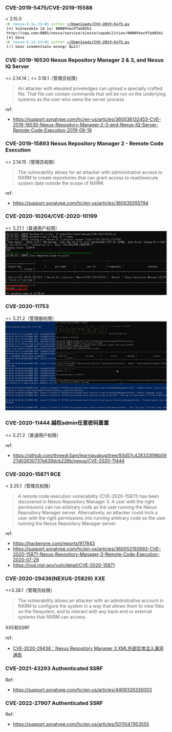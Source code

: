 ### CVE-2019-5475/CVE-2019-15588
< 3.15.0
![](imgs/20190913044207.png)

### CVE-2019-16530 Nexus Repository Manager 2 & 3, and Nexus IQ Server
<= 2.14.14；<= 3.18.1（管理员权限）
> An attacker with elevated priveledges can upload a specially crafted file.  That file can contain commands that will be run on the underlying systems as the user who owns the server process.  

ref:
- https://support.sonatype.com/hc/en-us/articles/360036132453-CVE-2019-16530-Nexus-Repository-Manager-2-3-and-Nexus-IQ-Server-Remote-Code-Execution-2019-09-19

### CVE-2019-15893 Nexus Repository Manager 2 - Remote Code Execution
<= 2.14.15（管理员权限）
>  The vulnerability allows for an attacker with administrative access to NXRM to create repostories that can grant access to read/execute system data outside the scope of NXRM. 



ref:
- https://support.sonatype.com/hc/en-us/articles/360035055794


### CVE-2020-10204/CVE-2020-10199
<= 3.21.1（普通用户权限）
![](imgs/20200403130016.png)

### CVE-2020-11753
<= 3.21.2（管理器权限）
![](imgs/nexus_groovy_calc3.gif)


### CVE-2020-11444 越权admin任意密码重置
<= 3.21.2（普通用户权限）

ref: 
- https://github.com/threedr3am/learnjavabug/tree/93d57c428333f98b5927d02630737e639dcb226b/nexus/CVE-2020-11444


### CVE-2020-15871 RCE
< 3.25.1（管理员权限）
> A remote code execution vulnerability (CVE-2020-15871) has been discovered in Nexus Repository Manager 3.
A user with the right permissions can run arbitrary code as the user running the Nexus Repository Manager server. Alternatively, an attacker could trick a user with the right permissions into running arbitrary code as the user running the Nexus Repository Manager server. 

ref:
- https://hackerone.com/reports/917843
- https://support.sonatype.com/hc/en-us/articles/360052192693-CVE-2020-15871-Nexus-Repository-Manager-3-Remote-Code-Execution-2020-07-29
- https://nvd.nist.gov/vuln/detail/CVE-2020-15871


### CVE-2020-29436(NEXUS-25829)  XXE
<=3.28.1（管理员权限）
> The vulnerability allows an attacker with an administrative account in NXRM to configure the system in a way that allows them to view files on the filesystem, and to interact with any back-end or external systems that NXRM can access.

XXE和SSRF

ref:
- [CVE-2020-29436：Nexus Repository Manager 3 XML外部实体注入漏洞通告](https://mp.weixin.qq.com/s/CD5TsEGsNocW8WA5jY-pww)


### CVE-2021-43293 Authenticated SSRF
Ref:
- https://support.sonatype.com/hc/en-us/articles/4409326330003

### CVE-2022-27907 Authenticated SSRF
Ref:
- https://support.sonatype.com/hc/en-us/articles/5011047953555
